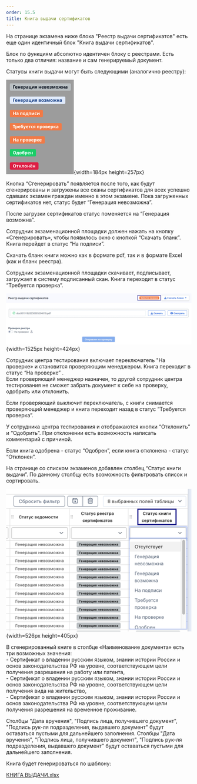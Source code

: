 ```yaml
---
order: 15.5
title: Книга выдачи сертификатов
---
```


На странице экзамена ниже блока "Реестр выдачи сертификатов" есть еще один идентичный блок "Книга выдачи сертификатов".

Блок по функциям   абсолютно идентичен блоку с реестрами. Есть только два отличия: название и сам генерируемый документ.

Статусы книги выдачи могут быть следующими (аналогично реестру):

![](./kniga-vydachi-sertifikatov.png){width=184px height=257px}

Кнопка “Сгенерировать” появляется после того, как будут сгенерированы и загружены все сканы сертификатов для всех успешно сдавших экзамен граждан именно в этом экзамене. Пока загруженных сертификатов нет, статус будет “Генерация невозможна”. 

После загрузки сертификатов статус поменяется на “Генерация возможна”.

Сотрудник экзаменационной площадки  должен нажать на кнопку «Сгенерировать», чтобы появилось окно с кнопкой “Скачать бланк”. Книга перейдет в статус “На подписи”.

Скачать бланк книги можно как в формате pdf, так и в формате Excel (как и бланк реестра).

Сотрудник экзаменационной площадки  скачивает, подписывает, загружает в систему подписанный скан. Книга переходит в статус “Требуется проверка”.

![](./kniga-vydachi-sertifikatov-2.png){width=1525px height=424px}



Сотрудник центра тестирования  включает переключатель "На проверке» и  становится проверяющим менеджером. Книга переходит в статус “На проверке” .\
Если проверяющий менеджер назначен, то другой сотрудник центра тестирования не сможет забрать документ к себе на проверку, одобрить или отклонить.

Если проверяющий выключит переключатель, с книги снимается проверяющий менеджер и книга переходит назад в статус “Требуется проверка”.

У сотрудника центра тестирования и  отображаются кнопки “Отклонить” и “Одобрить”. При отклонении есть возможность написать комментарий с причиной.

Если книга одобрена - статус “Одобрен”, если книга отклонена - статус “Отклонен”.

На странице со списком экзаменов добавлен столбец “Статус книги выдачи”. По данному столбцу есть возможность фильтровать список и сортировать.

![](./kniga-vydachi-sertifikatov-3.png){width=526px height=405px}



В сгенерированный книге в столбце «Наименование документа» есть три возможных значения:\
\- Сертификат о владении русским языком, знании истории России и основ законодательства РФ на уровне, соответствующем цели получения разрешения на работу или патента,\
\- Сертификат о владении русским языком, знании истории России и основ законодательства РФ на уровне, соответствующем цели получения вида на жительство,\
\- Сертификат о владении русским языком, знании истории России и основ законодательства РФ на уровне, соответствующем цели получения разрешения на временное проживание.

Столбцы "Дата вручения", "Подпись лица, получившего документ", "Подпись рук-ля подразделения, выдавшего документ" будут оставаться пустыми для дальнейшего заполнения.
Столбцы "Дата вручения", "Подпись лица, получившего документ", "Подпись рук-ля подразделения, выдавшего документ" будут оставаться пустыми для дальнейшего заполнения.

Книга будет генерироваться по шаблону:

[КНИГА ВЫДАЧИ.xlsx](<./КНИГА ВЫДАЧИ.xlsx>)
